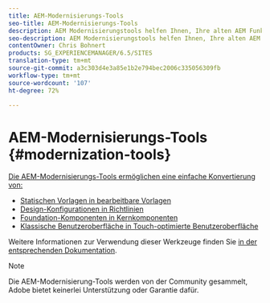 ```yaml
---
title: AEM-Modernisierungs-Tools
seo-title: AEM-Modernisierungs-Tools
description: AEM Modernisierungstools helfen Ihnen, Ihre alten AEM Funktionen in die neueste Technologie umzuwandeln
seo-description: AEM Modernisierungstools helfen Ihnen, Ihre alten AEM Funktionen einfach in die neueste Technologie umzuwandeln
contentOwner: Chris Bohnert
products: SG_EXPERIENCEMANAGER/6.5/SITES
translation-type: tm+mt
source-git-commit: a3c303d4e3a85e1b2e794bec2006c335056309fb
workflow-type: tm+mt
source-wordcount: '107'
ht-degree: 72%

---
```



# AEM-Modernisierungs-Tools {#modernization-tools}

[Die AEM-Modernisierungs-Tools ermöglichen eine einfache Konvertierung von:](http://opensource.adobe.com/aem-modernize-tools/)

* [](page-templates-static.md)[Statischen Vorlagen in bearbeitbare Vorlagen](page-templates-editable.md)
* [](page-templates-static.md)[Design-Konfigurationen in Richtlinien](page-templates-editable.md)
* [](/help/sites-authoring/default-components-foundation.md)[Foundation-Komponenten in Kernkomponenten](https://docs.adobe.com/content/help/de-DE/experience-manager-core-components/using/introduction.html)
* [](website.md)[Klassische Benutzeroberfläche in Touch-optimierte Benutzeroberfläche](touch-ui-concepts.md)

Weitere Informationen zur Verwendung dieser Werkzeuge finden Sie [in der entsprechenden Dokumentation](http://opensource.adobe.com/aem-modernize-tools/).

>[!NOTE]
>
>Die AEM-Modernisierung-Tools werden von der Community gesammelt, Adobe bietet keinerlei Unterstützung oder Garantie dafür.